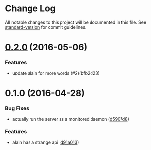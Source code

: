 # Change Log

All notable changes to this project will be documented in this file. See [standard-version](https://github.com/conventional-changelog/standard-version) for commit guidelines.

<a name="0.2.0"></a>
# [0.2.0](https://github.com/sergile/alain-as-a-service/compare/v0.1.0...v0.2.0) (2016-05-06)


### Features

* update alain for more words ([#2](https://github.com/sergile/alain-as-a-service/issues/2))([bfb2d23](https://github.com/sergile/alain-as-a-service/commit/bfb2d23))



<a name="0.1.0"></a>
# 0.1.0 (2016-04-28)


### Bug Fixes

* actually run the server as a monitored daemon ([d5907d8](https://github.com/sergile/alain-as-a-service/commit/d5907d8))

### Features

* alain has a strange api ([d91a013](https://github.com/sergile/alain-as-a-service/commit/d91a013))
